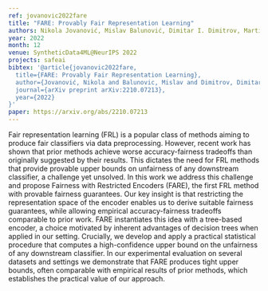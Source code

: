 ```yaml
---
ref: jovanovic2022fare
title: "FARE: Provably Fair Representation Learning"
authors: Nikola Jovanović, Mislav Balunović, Dimitar I. Dimitrov, Martin Vechev
year: 2022
month: 12
venue: SyntheticData4ML@NeurIPS 2022
projects: safeai
bibtex: '@article{jovanovic2022fare,
  title={FARE: Provably Fair Representation Learning},
  author={Jovanović, Nikola and Balunovic, Mislav and Dimitrov, Dimitar I and Vechev, Martin},
  journal={arXiv preprint arXiv:2210.07213},
  year={2022}
}'
paper: https://arxiv.org/abs/2210.07213
---
```


Fair representation learning (FRL) is a popular class of methods aiming to produce fair classifiers via data preprocessing. However, recent work has shown that prior methods achieve worse accuracy-fairness tradeoffs than originally suggested by their results. This dictates the need for FRL methods that provide provable upper bounds on unfairness of any downstream classifier, a challenge yet unsolved. In this work we address this challenge and propose Fairness with Restricted Encoders (FARE), the first FRL method with provable fairness guarantees. Our key insight is that restricting the representation space of the encoder enables us to derive suitable fairness guarantees, while allowing empirical accuracy-fairness tradeoffs comparable to prior work. FARE instantiates this idea with a tree-based encoder, a choice motivated by inherent advantages of decision trees when applied in our setting. Crucially, we develop and apply a practical statistical procedure that computes a high-confidence upper bound on the unfairness of any downstream classifier. In our experimental evaluation on several datasets and settings we demonstrate that FARE produces tight upper bounds, often comparable with empirical results of prior methods, which establishes the practical value of our approach.
